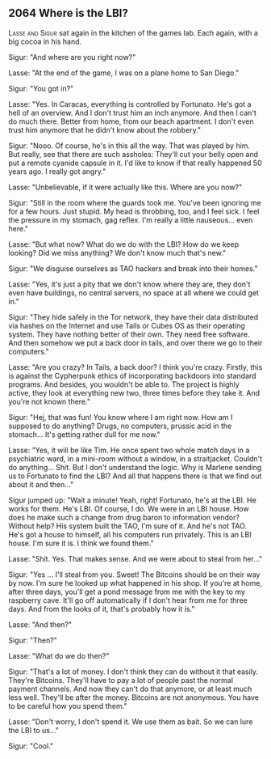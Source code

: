 
## **2064** Where is the LBI?

<span style="font-variant:small-caps;">Lasse and Sigur</span> sat again in the kitchen of the games lab.
Each again, with a big cocoa in his hand.

Sigur: "And where are you right now?"

Lasse: "At the end of the game, I was on a plane home to San Diego."

Sigur: "You got in?"

Lasse: "Yes.
In Caracas, everything is controlled by Fortunato.
He's got a hell of an overview.
And I don't trust him an inch anymore.
And then I can't do much there.
Better from home, from our beach apartment.
I don't even trust him anymore that he didn't know about the robbery."

Sigur: "Nooo.
Of course, he's in this all the way.
That was played by him.
But really, see that there are such assholes: They'll cut your belly open and put a remote cyanide capsule in it.
I'd like to know if that really happened 50 years ago.
I really got angry."

Lasse: "Unbelievable, if it were actually like this.
Where are you now?"

Sigur: "Still in the room where the guards took me.
You've been ignoring me for a few hours.
Just stupid.
My head is throbbing, too, and I feel sick.
I feel the pressure in my stomach, gag reflex.
I'm really a little nauseous... even here."

Lasse: "But what now?
What do we do with the LBI?
How do we keep looking?
Did we miss anything?
We don't know much that's new."

Sigur: "We disguise ourselves as TAO hackers and break into their homes."

Lasse: "Yes, it's just a pity that we don't know where they are, they don't even have buildings, no central servers, no space at all where we could get in."

Sigur: "They hide safely in the Tor network, they have their data distributed via hashes on the Internet and use Tails or Cubes OS as their operating system.
They have nothing better of their own.
They need free software.
And then somehow we put a back door in tails, and over there we go to their computers."

Lasse: "Are you crazy?
In Tails, a back door?
I think you're crazy.
Firstly, this is against the Cypherpunk ethics of incorporating backdoors into standard programs.
And besides, you wouldn't be able to.
The project is highly active, they look at everything new two, three times before they take it.
And you're not known there."

Sigur: "Hej, that was fun!
You know where I am right now.
How am I supposed to do anything?
Drugs, no computers, prussic acid in the stomach...
It's getting rather dull for me now."

Lasse: "Yes, it will be like Tim.
He once spent two whole match days in a psychiatric ward, in a mini-room without a window, in a straitjacket.
Couldn't do anything... Shit.
But I don't understand the logic.
Why is Marlene sending us to Fortunato to find the LBI?
And all that happens there is that we find out about it and then..."

Sigur jumped up: "Wait a minute!
Yeah, right!
Fortunato, he's at the LBI.
He works for them.
He's LBI.
Of course, I do.
We were in an LBI house.
How does he make such a change from drug baron to information vendor?
Without help?
His system built the TAO, I'm sure of it.
And he's not TAO.
He's got a house to himself, all his computers run privately.
This is an LBI house.
I'm sure it is.
I think we found them."

Lasse: "Shit. Yes.
That makes sense.
And we were about to steal from her..."

Sigur: "Yes ... I'll steal from you.
Sweet!
The Bitcoins should be on their way by now.
I'm sure he looked up what happened in his shop.
If you're at home, after three days, you'll get a pond message from me with the key to my raspberry cave.
It'll go off automatically if I don't hear from me for three days.
And from the looks of it, that's probably how it is."

Lasse: "And then?"

Sigur: "Then?"

Lasse: "What do we do then?"

Sigur: "That's a lot of money.
I don't think they can do without it that easily.
They're Bitcoins.
They'll have to pay a lot of people past the normal payment channels.
And now they can't do that anymore, or at least much less well.
They'll be after the money.
Bitcoins are not anonymous.
You have to be careful how you spend them."

Lasse: "Don't worry, I don't spend it.
We use them as bait.
So we can lure the LBI to us..."

Sigur: "Cool."

